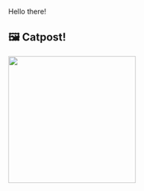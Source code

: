 Hello there!



## 🖼️ Catpost!

<sub>
    <img src="https://cdn2.thecatapi.com/images/aqt.jpg" height="256">
</sub>

